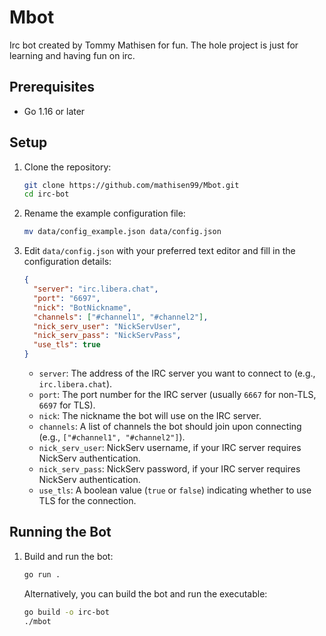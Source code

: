 # Mbot

Irc bot created by Tommy Mathisen for fun.
The hole project is just for learning and having fun on irc.

## Prerequisites

- Go 1.16 or later

## Setup

1. Clone the repository:
    ```sh
    git clone https://github.com/mathisen99/Mbot.git
    cd irc-bot
    ```

2. Rename the example configuration file:
    ```sh
    mv data/config_example.json data/config.json
    ```

3. Edit `data/config.json` with your preferred text editor and fill in the configuration details:
    ```json
    {
      "server": "irc.libera.chat",
      "port": "6697",
      "nick": "BotNickname",
      "channels": ["#channel1", "#channel2"],
      "nick_serv_user": "NickServUser",
      "nick_serv_pass": "NickServPass",
      "use_tls": true
    }
    ```

    - `server`: The address of the IRC server you want to connect to (e.g., `irc.libera.chat`).
    - `port`: The port number for the IRC server (usually `6667` for non-TLS, `6697` for TLS).
    - `nick`: The nickname the bot will use on the IRC server.
    - `channels`: A list of channels the bot should join upon connecting (e.g., `["#channel1", "#channel2"]`).
    - `nick_serv_user`: NickServ username, if your IRC server requires NickServ authentication.
    - `nick_serv_pass`: NickServ password, if your IRC server requires NickServ authentication.
    - `use_tls`: A boolean value (`true` or `false`) indicating whether to use TLS for the connection.

## Running the Bot

1. Build and run the bot:
    ```sh
    go run .
    ```

    Alternatively, you can build the bot and run the executable:
    ```sh
    go build -o irc-bot
    ./mbot
    ```